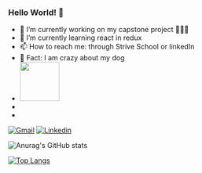 ### Hello World! 👋



- 🔭 I’m currently working on  my capstone project 🧶🧶🧶
- 🌱 I’m currently learning react in redux
- 📫 How to reach me: through Strive School or linkedIn
- 🎈 Fact: I am crazy about my dog 
- <img src=" https://media3.giphy.com/media/26mkhNrAhHJ0fGbqE/giphy.gif?cid=ecf05e47atrurr1zhv428ivsy2krk5p6n9jzyyhjrokl6zk0&rid=giphy.gif&ct=g" width="80"/>
- 
-

[![Gmail](https://img.shields.io/badge/miljoekspert@gmail.com-D14836??style=flat&logo=gmail&logoColor=white&link=mailto:miljoekspert@gmail.com)](mailto:miljoekspert@gmail.com) 
[![Linkedin](https://img.shields.io/badge/LinkedIn-0077B5?style=flat&logo=linkedin&logoColor=white)](https://www.linkedin.com/in/magdalena-sochon-6527b133/)





![Anurag's GitHub stats](https://github-readme-stats.vercel.app/api?username=MagdalenaES83&show_icons=true&theme=radical)

[![Top Langs](https://github-readme-stats.vercel.app/api/top-langs/?username=MagdalenaES83)](https://github.com/MagdalenaES83/github-readme-stats)

